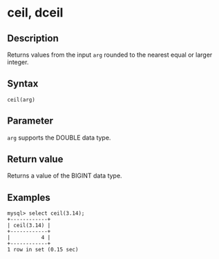 # ceil, dceil

## Description

Returns values from the input `arg` rounded to the nearest equal or larger integer.

## Syntax

```Shell
ceil(arg)
```

## Parameter

`arg` supports the DOUBLE data type.

## Return value

Returns a value of the BIGINT data type.

## Examples

```Plain
mysql> select ceil(3.14);
+------------+
| ceil(3.14) |
+------------+
|          4 |
+------------+
1 row in set (0.15 sec)
```
